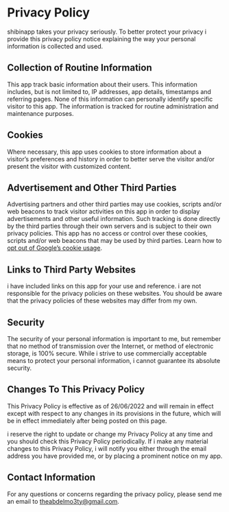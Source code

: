 # Privacy Policy


shibinapp takes your privacy seriously. To better protect your privacy  i provide this privacy policy notice explaining the way your personal information is collected and used.


## Collection of Routine Information

This app track basic information about their users. This information includes, but is not limited to, IP addresses, app details, timestamps and referring pages. None of this information can personally identify specific visitor to this app. The information is tracked for routine administration and maintenance purposes.


## Cookies

Where necessary, this app uses cookies to store information about a visitor’s preferences and history in order to better serve the visitor and/or present the visitor with customized content.


## Advertisement and Other Third Parties

Advertising partners and other third parties may use cookies, scripts and/or web beacons to track visitor activities on this app in order to display advertisements and other useful information. Such tracking is done directly by the third parties through their own servers and is subject to their own privacy policies. This app has no access or control over these cookies, scripts and/or web beacons that may be used by third parties. Learn how to [opt out of Google’s cookie usage](http://www.google.com/privacy_ads.html).


## Links to Third Party Websites

i have included links on this app for your use and reference. i are not responsible for the privacy policies on these websites. You should be aware that the privacy policies of these websites may differ from my own.


## Security

The security of your personal information is important to me, but remember that no method of transmission over the Internet, or method of electronic storage, is 100% secure. While i strive to use commercially acceptable means to protect your personal information, i cannot guarantee its absolute security.


## Changes To This Privacy Policy

This Privacy Policy is effective as of 26/06/2022 and will remain in effect except with respect to any changes in its provisions in the future, which will be in effect immediately after being posted on this page.

i reserve the right to update or change my Privacy Policy at any time and you should check this Privacy Policy periodically. If i make any material changes to this Privacy Policy, i will notify you either through the email address you have provided me, or by placing a prominent notice on my app.


## Contact Information

For any questions or concerns regarding the privacy policy, please send me an email to theabdelmo3ty@gmail.com.
